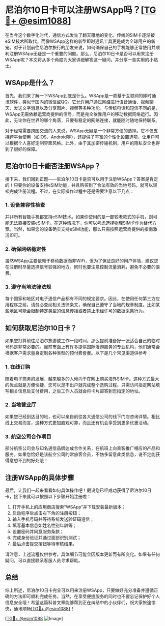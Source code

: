 # 尼泊尔10日卡可以注册WSApp吗？[[TG💪+ @esim1088](https://t.me/s/esim1088)]

在当今这个数字化时代，通信方式发生了翻天覆地的变化。传统的SIM卡逐渐被eSIM技术所取代，而像WSApp这样的新型即时通讯工具更是成为全球用户的新宠。对于计划前往尼泊尔旅行的朋友来说，如何确保自己的手机能够正常使用并顺利注册WSApp无疑是一个重要的问题。那么，尼泊尔10日卡是否可以用来注册WSApp呢？本文将从多个角度为大家详细解答这一疑问，并分享一些实用的小贴士。

## WSApp是什么？

首先，我们来了解一下WSApp到底是什么。WSApp是一款基于互联网的即时通讯软件，类似于国内的微信或QQ。它允许用户通过网络进行语音通话、视频聊天、发送文字消息以及分享图片、视频等多种功能。与传统电话和短信不同的是，WSApp无需依赖运营商提供的信号，而是完全依靠用户的移动数据网络运行。因此，无论你在世界的哪个角落，只要有稳定的网络连接，就能随时随地保持联系。

对于经常需要跨国交流的人来说，WSApp无疑是一个非常方便的选择。它不仅支持跨平台使用（如iOS、Android等），还提供了丰富的个性化设置选项，让用户可以根据个人喜好定制界面风格。此外，由于其加密传输机制，用户的隐私安全也得到了很好的保障。

## 尼泊尔10日卡能否注册WSApp？

接下来，我们回到正题——尼泊尔10日卡是否可以用于注册WSApp？答案是肯定的！只要你的设备支持eSIM功能，并且购买到了合法有效的当地号码，就可以轻松完成注册流程。不过，在实际操作过程中还是需要注意以下几点：

### 1. 设备兼容性检查

并非所有智能手机都支持eSIM技术。如果你使用的是一部较老款式的手机，则可能无法直接安装eSIM卡。在这种情况下，你可以考虑选择物理SIM卡作为替代方案。当然，如果您的设备确实支持eSIM功能，那么只需按照运营商提供的指南激活即可。

### 2. 确保网络稳定性

虽然WSApp主要依赖于移动数据而非WiFi，但为了保证良好的用户体验，建议您在注册时尽量选择信号较强的地方。同时也要注意控制流量消耗，避免不必要的浪费。

### 3. 遵守当地法律法规

每个国家和地区对电子通信产品都有不同的规定要求。因此，在使用任何第三方应用程序之前，请务必查阅相关法律条文，确保自己遵守了当地的规章制度。比如某些地区可能会限制特定类型的信息传播或者禁止未经许可的数据采集行为。

## 如何获取尼泊尔10日卡？

如果您打算前往尼泊尔旅游或工作一段时间，那么提前准备好一张适合自己的临时号码是非常必要的。目前市面上有许多提供国际漫游服务的专业机构，他们通常会根据客户需求量身定制各种类型的预付费套餐。以下是几个常见渠道供参考：

### 1. 在线订购

随着电子商务的发展，越来越多的人倾向于在网上购买海外SIM卡。这种方式最大的优点就是方便快捷，您可以足不出户就完成整个选购过程。只需访问指定网站填写相关信息后支付费用，之后工作人员就会将卡片邮寄到您指定的地址。

### 2. 当地营业厅

如果您已经到达目的地，也可以亲自前往各大通信公司的线下门店咨询详情。相比线上交易而言，这种方式更加直观可靠，而且还有机会享受到更多优惠活动。

### 3. 航空公司合作项目

部分航空公司会与知名通信品牌达成合作关系，在航班上向乘客推广相应的产品和服务。如果您恰好是该航空公司的常旅客会员，不妨多留意此类信息，说不定能获得意想不到的好处哦！

## 注册WSApp的具体步骤

最后，让我们一起来看看如何具体操作吧！假设您已经成功获得了尼泊尔10日卡，接下来就可以按照以下步骤开始注册啦：

1. 打开手机上的应用商店搜索“WSApp”并下载安装最新版本；
2. 启动程序后点击右下角的注册按钮；
3. 输入手机号码并等待系统发送验证码短信；
4. 填写基本信息如姓名性别年龄等；
5. 设置密码并同意服务条款；
6. 完成身份验证并通过面部识别测试；
7. 最后点击提交按钮等待审核结果。

请注意，上述流程仅供参考，具体细节可能会因版本更新而有所变化。如果有任何疑问，可以直接联系客服人员寻求帮助。

## 总结

综上所述，尼泊尔10日卡完全可以用来注册WSApp，只要做好充分准备并遵循正确的方法即可顺利完成任务。当然，在享受便捷服务的同时也不要忘记保护好个人信息安全哦！希望这篇科普文章能够帮到正在纠结中的小伙伴们，祝大家旅途愉快，通讯顺畅[[TG💪+ @esim1088](https://t.me/s/esim1088)]！

[[TG💪+ @esim1088](https://t.me/s/esim1088) ![Image](https://i.postimg.cc/4NQfJmqS/Snipaste-2025-05-13-00-14-12.png)]